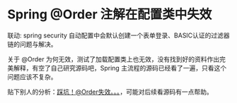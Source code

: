 # Spring @Order 注解在配置类中失效

联动:  spring security 自动配置中会默认创建一个表单登录、BASIC认证的过滤器链的问题与解决。

关于 @Order 为何无效，测试了加载配置类上也无效，没有找到好的资料作出完美解释，有空了自己研究源码吧，Spring 主流程的源码已经看了一遍，只看这个问题应该不复杂。

贴下别人的分析：[踩坑！@Order失效。。。](https://blog.csdn.net/qq_34142184/article/details/126951618?spm=1001.2101.3001.6650.2&utm_medium=distribute.pc_relevant.none-task-blog-2%7Edefault%7ECTRLIST%7ERate-2-126951618-blog-125897498.235%5Ev43%5Epc_blog_bottom_relevance_base2&depth_1-utm_source=distribute.pc_relevant.none-task-blog-2%7Edefault%7ECTRLIST%7ERate-2-126951618-blog-125897498.235%5Ev43%5Epc_blog_bottom_relevance_base2&utm_relevant_index=5)，可能对后续看源码有一点帮助。

